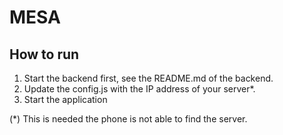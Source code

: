 # MESA

## How to run

1. Start the backend first, see the README.md of the backend.
2. Update the config.js with the IP address of your server*.
3. Start the application

(*) This is needed the phone is not able to find the server.